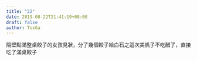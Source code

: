```yaml
---
title: "22"
date: 2019-08-22T21:41:19+08:00
draft: false
author: ToxGa
---
```


隔壁點滿整桌餃子的女孩見狀，分了幾個餃子給白石之這次美帆子不吃醋了，直接吃了滿桌餃子
